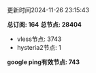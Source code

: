 更新时间2024-11-26 23:15:43

**总订阅: 164**
**总节点: 28404**
- vless节点: 3743
- hysteria2节点: 1

**google ping有效节点: 743**
